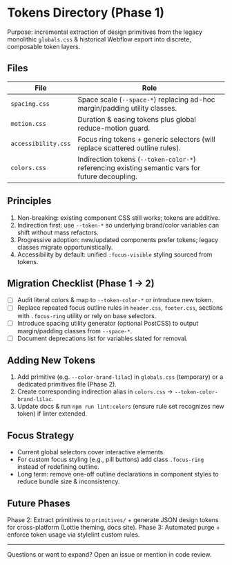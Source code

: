# Tokens Directory (Phase 1)

Purpose: incremental extraction of design primitives from the legacy monolithic `globals.css` & historical Webflow export into discrete, composable token layers.

## Files
| File | Role |
|------|------|
| `spacing.css` | Space scale (`--space-*`) replacing ad-hoc margin/padding utility classes. |
| `motion.css` | Duration & easing tokens plus global reduce-motion guard. |
| `accessibility.css` | Focus ring tokens + generic selectors (will replace scattered outline rules). |
| `colors.css` | Indirection tokens (`--token-color-*`) referencing existing semantic vars for future decoupling. |

## Principles
1. Non-breaking: existing component CSS still works; tokens are additive.
2. Indirection first: use `--token-*` so underlying brand/color variables can shift without mass refactors.
3. Progressive adoption: new/updated components prefer tokens; legacy classes migrate opportunistically.
4. Accessibility by default: unified `:focus-visible` styling sourced from tokens.

## Migration Checklist (Phase 1 → 2)
- [ ] Audit literal colors & map to `--token-color-*` or introduce new token.
- [ ] Replace repeated focus outline rules in `header.css`, `footer.css`, sections with `.focus-ring` utility or rely on base selectors.
- [ ] Introduce spacing utility generator (optional PostCSS) to output margin/padding classes from `--space-*`.
- [ ] Document deprecations list for variables slated for removal.

## Adding New Tokens
1. Add primitive (e.g. `--color-brand-lilac`) in `globals.css` (temporary) or a dedicated primitives file (Phase 2).
2. Create corresponding indirection alias in `colors.css` → `--token-color-brand-lilac`.
3. Update docs & run `npm run lint:colors` (ensure rule set recognizes new token) if linter extended.

## Focus Strategy
- Current global selectors cover interactive elements.
- For custom focus styling (e.g., pill buttons) add class `.focus-ring` instead of redefining outline.
- Long term: remove one-off outline declarations in component styles to reduce bundle size & inconsistency.

## Future Phases
Phase 2: Extract primitives to `primitives/` + generate JSON design tokens for cross-platform (Lottie theming, docs site).
Phase 3: Automated purge + enforce token usage via stylelint custom rules.

---
Questions or want to expand? Open an issue or mention in code review.